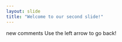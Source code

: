```yaml
---
layout: slide
title: "Welcome to our second slide!"
---
```

new comments
Use the left arrow to go back!
